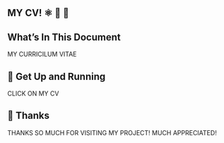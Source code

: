 
## MY CV!  ⚛️ 📄 :rocket:


## What’s In This Document

MY CURRICILUM VITAE

## 🚀 Get Up and Running

CLICK ON MY CV

## 💜 Thanks

THANKS SO MUCH FOR VISITING MY PROJECT! MUCH APPRECIATED!
